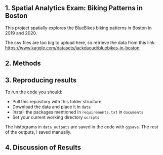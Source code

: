 ## 1. Spatial Analytics Exam: Biking Patterns in Boston 
This project spatially explores the BlueBikes biking patterns in Boston in 2019 and 2020. 

The csv files are too big to upload here, so retrieve the data from this link: https://www.kaggle.com/datasets/jackdaoud/bluebikes-in-boston

## 2. Methods

## 3. Reproducing results
To run the code you should:
- Pull this repository with this folder structure
- Download the data and place it in ```data```
- Install the packages mentioned in ```requirements.txt``` in ```documents```
- Set your current working directory ```scripts```

The histograms in ```data_outputs``` are saved in the code with ```ggsave```. The rest of the outputs, I saved manually.

## 4. Discussion of Results 
